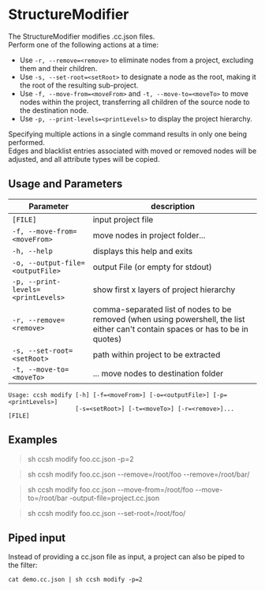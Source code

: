 # StructureModifier

The StructureModifier modifies .cc.json files.\
Perform one of the following actions at a time:

-   Use `-r, --remove=<remove>` to eliminate nodes from a project, excluding them and their children.
-   Use `-s, --set-root=<setRoot>` to designate a node as the root, making it the root of the resulting sub-project.
-   Use `-f, --move-from=<moveFrom>` and `-t, --move-to=<moveTo>` to move nodes within the project, transferring all children of the source node to the destination node.
-   Use `-p, --print-levels=<printLevels>` to display the project hierarchy.

Specifying multiple actions in a single command results in only one being performed.\
Edges and blacklist entries associated with moved or removed nodes will be adjusted, and all attribute types will be copied.

## Usage and Parameters

| Parameter                          | description                                                                                                                      |
| ---------------------------------- | -------------------------------------------------------------------------------------------------------------------------------- |
| `[FILE]`                           | input project file                                                                                                               |
| `-f, --move-from=<moveFrom>`       | move nodes in project folder...                                                                                                  |
| `-h, --help`                       | displays this help and exits                                                                                                     |
| `-o, --output-file=<outputFile>`   | output File (or empty for stdout)                                                                                                |
| `-p, --print-levels=<printLevels>` | show first x layers of project hierarchy                                                                                         |
| `-r, --remove=<remove>`            | comma-separated list of nodes to be removed (when using powershell, the list either can't contain spaces or has to be in quotes) |
| `-s, --set-root=<setRoot>`         | path within project to be extracted                                                                                              |
| `-t, --move-to=<moveTo>`           | ... move nodes to destination folder                                                                                             |

```
Usage: ccsh modify [-h] [-f=<moveFrom>] [-o=<outputFile>] [-p=<printLevels>]
                   [-s=<setRoot>] [-t=<moveTo>] [-r=<remove>]... [FILE]
```

## Examples

> sh ccsh modify foo.cc.json -p=2

> sh ccsh modify foo.cc.json --remove=/root/foo --remove=/root/bar/

> sh ccsh modify foo.cc.json --move-from=/root/foo --move-to=/root/bar -output-file=project.cc.json

> sh ccsh modify foo.cc.json --set-root=/root/foo/

## Piped input

Instead of providing a cc.json file as input, a project can also be piped to the filter:

```
cat demo.cc.json | sh ccsh modify -p=2
```
